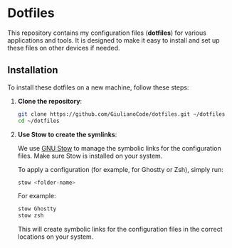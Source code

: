 # Dotfiles

This repository contains my configuration files (**dotfiles**) for various applications and tools. It is designed to make it easy to install and set up these files on other devices if needed.

## Installation

To install these dotfiles on a new machine, follow these steps:

1. **Clone the repository**:
   
   ```bash
   git clone https://github.com/GiulianoCode/dotfiles.git ~/dotfiles
   cd ~/dotfiles
   ```

2. **Use Stow to create the symlinks**:
   
   We use [GNU Stow](https://www.gnu.org/software/stow/) to manage the symbolic links for the configuration files. Make sure Stow is installed on your system.

   To apply a configuration (for example, for Ghostty or Zsh), simply run:

   ```bash
   stow <folder-name>
   ```

   For example:

   ```bash
   stow Ghostty
   stow zsh
   ```

   This will create symbolic links for the configuration files in the correct locations on your system.
